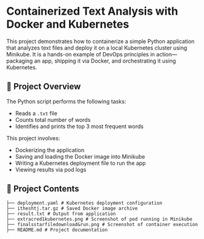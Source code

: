# Containerized Text Analysis with Docker and Kubernetes

This project demonstrates how to containerize a simple Python application that analyzes text files and deploy it on a local Kubernetes cluster using Minikube. It is a hands-on example of DevOps principles in action—packaging an app, shipping it via Docker, and orchestrating it using Kubernetes.

## 🧾 Project Overview

The Python script performs the following tasks:
- Reads a `.txt` file
- Counts total number of words
- Identifies and prints the top 3 most frequent words

This project involves:
- Dockerizing the application
- Saving and loading the Docker image into Minikube
- Writing a Kubernetes deployment file to run the app
- Viewing results via pod logs

## 📁 Project Contents
```
├── deployment.yaml # Kubernetes deployment configuration
├── itheshtj.tar.gz # Saved Docker image archive
├── result.txt # Output from application
├── extracred1kubernetes.png # Screenshot of pod running in Minikube
├── finalsstarfiledownload&run.png # Screenshot of container execution
├── README.md # Project documentation

```
